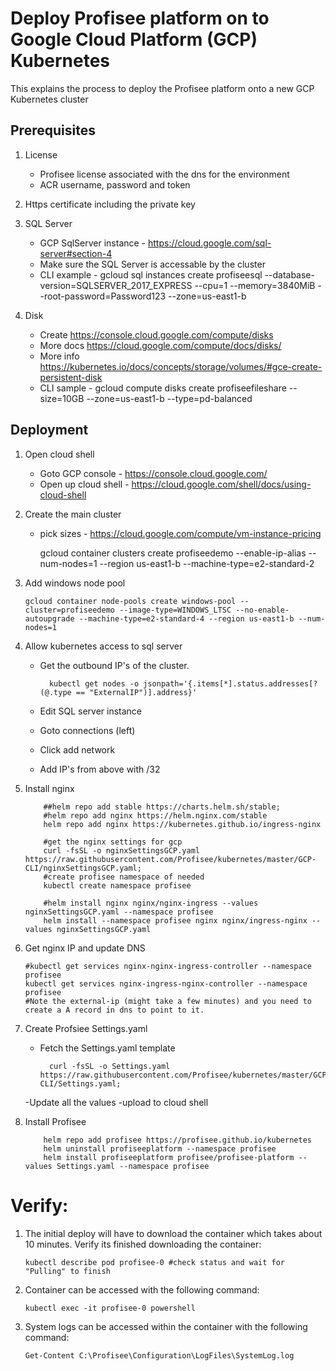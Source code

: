 # Deploy Profisee platform on to Google Cloud Platform (GCP) Kubernetes

This explains the process to deploy the Profisee platform onto a new GCP Kubernetes cluster

## Prerequisites

1.  License
    - Profisee license associated with the dns for the environment
    - ACR username, password and token 

2.  Https certificate including the private key

3.  SQL Server
    - GCP SqlServer instance - https://cloud.google.com/sql-server#section-4
    - Make sure the SQL Server is accessable by the cluster
	- CLI example - gcloud sql instances create profiseesql --database-version=SQLSERVER_2017_EXPRESS --cpu=1 --memory=3840MiB --root-password=Password123 --zone=us-east1-b

4.  Disk
    - Create https://console.cloud.google.com/compute/disks
	- More docs https://cloud.google.com/compute/docs/disks/
	- More info https://kubernetes.io/docs/concepts/storage/volumes/#gce-create-persistent-disk
	- CLI sample - gcloud compute disks create profiseefileshare --size=10GB --zone=us-east1-b --type=pd-balanced
        
 
## Deployment

1.  Open cloud shell
	- Goto GCP console - https://console.cloud.google.com/
	- Open up cloud shell - https://cloud.google.com/shell/docs/using-cloud-shell
    
2.  Create the main cluster
    - pick sizes - https://cloud.google.com/compute/vm-instance-pricing

        gcloud container clusters create profiseedemo --enable-ip-alias --num-nodes=1 --region us-east1-b --machine-type=e2-standard-2

3.  Add windows node pool
    
        gcloud container node-pools create windows-pool --cluster=profiseedemo --image-type=WINDOWS_LTSC --no-enable-autoupgrade --machine-type=e2-standard-4 --region us-east1-b --num-nodes=1

3.  Allow kubernetes access to sql server
    - Get the outbound IP's of the cluster.
            
            kubectl get nodes -o jsonpath='{.items[*].status.addresses[?(@.type == "ExternalIP")].address}'

    - Edit SQL server instance
    - Goto connections (left)
    - Click add network
    - Add IP's from above with /32

3.  Install nginx

            ##helm repo add stable https://charts.helm.sh/stable;
			#helm repo add nginx https://helm.nginx.com/stable
            helm repo add nginx https://kubernetes.github.io/ingress-nginx

            #get the nginx settings for gcp
            curl -fsSL -o nginxSettingsGCP.yaml https://raw.githubusercontent.com/Profisee/kubernetes/master/GCP-CLI/nginxSettingsGCP.yaml;
            #create profisee namespace of needed
			kubectl create namespace profisee

			#helm install nginx nginx/nginx-ingress --values nginxSettingsGCP.yaml --namespace profisee
            helm install --namespace profisee nginx nginx/ingress-nginx --values nginxSettingsGCP.yaml
    
3.  Get nginx IP and update DNS
            
		#kubectl get services nginx-nginx-ingress-controller --namespace profisee
        kubectl get services nginx-ingress-nginx-controller --namespace profisee
        #Note the external-ip (might take a few minutes) and you need to create a A record in dns to point to it.  

4.  Create Profsiee Settings.yaml
    - Fetch the Settings.yaml template
      
            curl -fsSL -o Settings.yaml https://raw.githubusercontent.com/Profisee/kubernetes/master/GCP-CLI/Settings.yaml;
    -Update all the values
    -upload to cloud shell

5.  Install Profisee

            helm repo add profisee https://profisee.github.io/kubernetes
            helm uninstall profiseeplatform --namespace profisee
            helm install profiseeplatform profisee/profisee-platform --values Settings.yaml --namespace profisee
            
# Verify:

1.  The initial deploy will have to download the container which takes about 10 minutes.  Verify its finished downloading the container:

		kubectl describe pod profisee-0 #check status and wait for "Pulling" to finish

1.  Container can be accessed with the following command:
    
        kubectl exec -it profisee-0 powershell

2.  System logs can be accessed within the container with the following command:
    
        Get-Content C:\Profisee\Configuration\LogFiles\SystemLog.log
	


